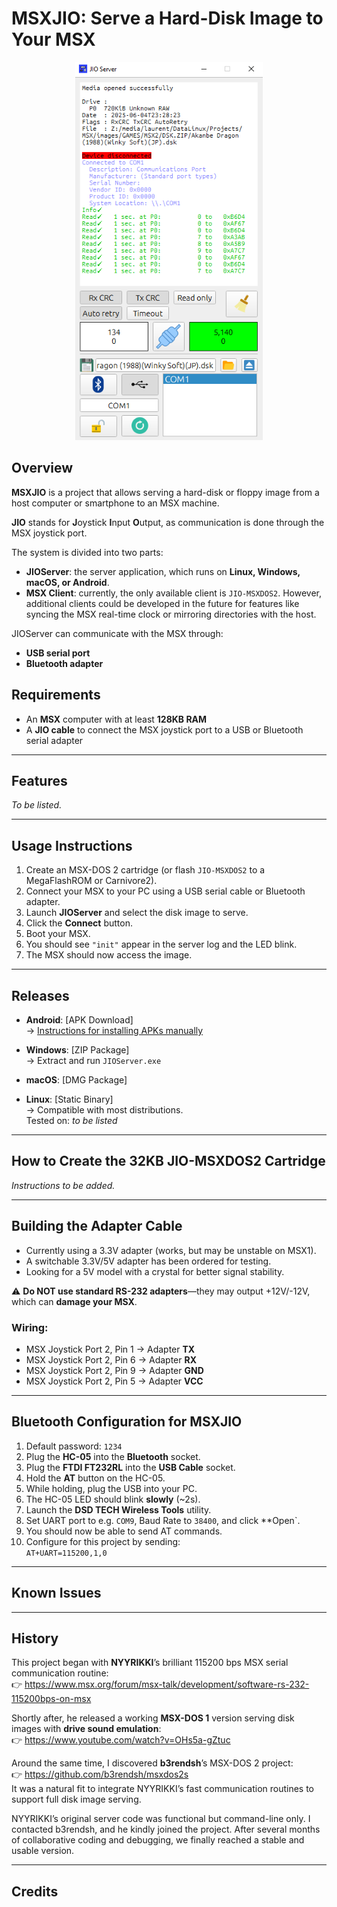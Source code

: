 # MSXJIO: Serve a Hard-Disk Image to Your MSX

<p align="center">
  <img src="./readme_resources/snapshot.png" alt="Snapshot" width="300"/>
</p>

## Overview

**MSXJIO** is a project that allows serving a hard-disk or floppy image from a host computer or smartphone to an MSX machine.

**JIO** stands for **J**oystick **I**nput **O**utput, as communication is done through the MSX joystick port.

The system is divided into two parts:

- **JIOServer**: the server application, which runs on **Linux, Windows, macOS, or Android**.
- **MSX Client**: currently, the only available client is `JIO-MSXDOS2`. However, additional clients could be developed in the future for features like syncing the MSX real-time clock or mirroring directories with the host.

JIOServer can communicate with the MSX through:

- **USB serial port**
- **Bluetooth adapter**

## Requirements

- An **MSX** computer with at least **128KB RAM**
- A **JIO cable** to connect the MSX joystick port to a USB or Bluetooth serial adapter

---

## Features

*To be listed.*

---

## Usage Instructions

1. Create an MSX-DOS 2 cartridge (or flash `JIO-MSXDOS2` to a MegaFlashROM or Carnivore2).
2. Connect your MSX to your PC using a USB serial cable or Bluetooth adapter.
3. Launch **JIOServer** and select the disk image to serve.
4. Click the **Connect** button.
5. Boot your MSX.
6. You should see `"init"` appear in the server log and the LED blink.
7. The MSX should now access the image.

---

## Releases

- **Android**: [APK Download]  
  → [Instructions for installing APKs manually](#)

- **Windows**: [ZIP Package]  
  → Extract and run `JIOServer.exe`

- **macOS**: [DMG Package]

- **Linux**: [Static Binary]  
  → Compatible with most distributions.  
     Tested on: *to be listed*

---

## How to Create the 32KB JIO-MSXDOS2 Cartridge

*Instructions to be added.*

---

## Building the Adapter Cable

- Currently using a 3.3V adapter (works, but may be unstable on MSX1).
- A switchable 3.3V/5V adapter has been ordered for testing.
- Looking for a 5V model with a crystal for better signal stability.

⚠️ **Do NOT use standard RS-232 adapters**—they may output +12V/-12V, which can **damage your MSX**.

### Wiring:

- MSX Joystick Port 2, Pin 1 → Adapter **TX**  
- MSX Joystick Port 2, Pin 6 → Adapter **RX**  
- MSX Joystick Port 2, Pin 9 → Adapter **GND**  
- MSX Joystick Port 2, Pin 5 → Adapter **VCC**

---

## Bluetooth Configuration for MSXJIO

1. Default password: `1234`
2. Plug the **HC-05** into the **Bluetooth** socket.
3. Plug the **FTDI FT232RL** into the **USB Cable** socket.
4. Hold the **AT** button on the HC-05.
5. While holding, plug the USB into your PC.
6. The HC-05 LED should blink **slowly** (~2s).
7. Launch the **DSD TECH Wireless Tools** utility.
8. Set UART port to e.g. `COM9`, Baud Rate to `38400`, and click **Open`.
9. You should now be able to send AT commands.
10. Configure for this project by sending:  
    `AT+UART=115200,1,0`

---

## Known Issues

---

## History

This project began with **NYYRIKKI**’s brilliant 115200 bps MSX serial communication routine:  
👉 https://www.msx.org/forum/msx-talk/development/software-rs-232-115200bps-on-msx

Shortly after, he released a working **MSX-DOS 1** version serving disk images with **drive sound emulation**:  
👉 https://www.youtube.com/watch?v=OHs5a-gZtuc

Around the same time, I discovered **b3rendsh**’s MSX-DOS 2 project:  
👉 https://github.com/b3rendsh/msxdos2s  
It was a natural fit to integrate NYYRIKKI’s fast communication routines to support full disk image serving.

NYYRIKKI’s original server code was functional but command-line only. I contacted b3rendsh, and he kindly joined the project. After several months of collaborative coding and debugging, we finally reached a stable and usable version.

---

## Credits

